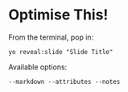 
# Optimise This!

From the terminal, pop in:

  ```yo reveal:slide "Slide Title"```

Available options:

 ```--markdown --attributes --notes```
